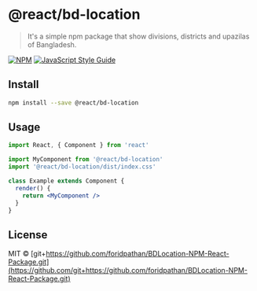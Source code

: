 # @react/bd-location

> It&#x27;s a simple npm package that show divisions, districts and upazilas of Bangladesh.

[![NPM](https://img.shields.io/npm/v/@react/bd-location.svg)](https://www.npmjs.com/package/@react/bd-location) [![JavaScript Style Guide](https://img.shields.io/badge/code_style-standard-brightgreen.svg)](https://standardjs.com)

## Install

```bash
npm install --save @react/bd-location
```

## Usage

```jsx
import React, { Component } from 'react'

import MyComponent from '@react/bd-location'
import '@react/bd-location/dist/index.css'

class Example extends Component {
  render() {
    return <MyComponent />
  }
}
```

## License

MIT © [git+https://github.com/foridpathan/BDLocation-NPM-React-Package.git](https://github.com/git+https://github.com/foridpathan/BDLocation-NPM-React-Package.git)
